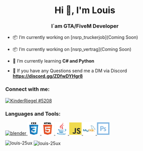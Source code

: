 <h1 align="center">Hi 👋, I'm Louis</h1>
<h3 align="center">I`am GTA/FiveM Developer</h3>

- 📦 I’m currently working on [nsrp_truckerjob](Coming Soon)

- 📦 I’m currently working on [nsrp_vertrag](Coming Soon)

- 🔰 I’m currently learning **C# and Python**

- 💬 If you have any Questions send me a DM via Discord **https://discord.gg/ZDfwDYHgr8**

<h3 align="left">Connect with me:</h3>
<p align="left">
<a href="https://discord.gg/KinderRiegel #5208" target="blank"><img align="center" src="https://raw.githubusercontent.com/rahuldkjain/github-profile-readme-generator/master/src/images/icons/Social/discord.svg" alt="KinderRiegel #5208" height="30" width="40" /></a>
</p>

<h3 align="left">Languages and Tools:</h3>
<p align="left"> <a href="https://www.blender.org/" target="_blank" rel="noreferrer"> <img src="https://download.blender.org/branding/community/blender_community_badge_white.svg" alt="blender" width="40" height="40"/> </a> <a href="https://www.w3schools.com/css/" target="_blank" rel="noreferrer"> <img src="https://raw.githubusercontent.com/devicons/devicon/master/icons/css3/css3-original-wordmark.svg" alt="css3" width="40" height="40"/> </a> <a href="https://www.w3.org/html/" target="_blank" rel="noreferrer"> <img src="https://raw.githubusercontent.com/devicons/devicon/master/icons/html5/html5-original-wordmark.svg" alt="html5" width="40" height="40"/> </a> <a href="https://www.java.com" target="_blank" rel="noreferrer"> <img src="https://raw.githubusercontent.com/devicons/devicon/master/icons/java/java-original.svg" alt="java" width="40" height="40"/> </a> <a href="https://developer.mozilla.org/en-US/docs/Web/JavaScript" target="_blank" rel="noreferrer"> <img src="https://raw.githubusercontent.com/devicons/devicon/master/icons/javascript/javascript-original.svg" alt="javascript" width="40" height="40"/> </a> <a href="https://www.mysql.com/" target="_blank" rel="noreferrer"> <img src="https://raw.githubusercontent.com/devicons/devicon/master/icons/mysql/mysql-original-wordmark.svg" alt="mysql" width="40" height="40"/> </a> <a href="https://www.photoshop.com/en" target="_blank" rel="noreferrer"> <img src="https://raw.githubusercontent.com/devicons/devicon/master/icons/photoshop/photoshop-line.svg" alt="photoshop" width="40" height="40"/> </a> </p>

<p><img align="left" src="https://github-readme-stats.vercel.app/api/top-langs?username=louis-25ux&show_icons=true&locale=en&layout=compact" alt="louis-25ux" /></p>

<p>&nbsp;<img align="center" src="https://github-readme-stats.vercel.app/api?username=louis-25ux&show_icons=true&locale=en" alt="louis-25ux" /></p>
